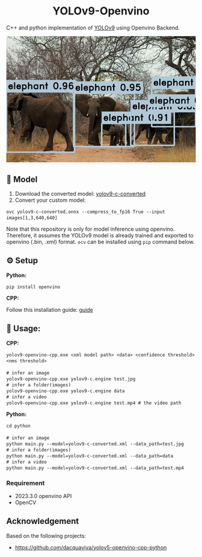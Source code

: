 <h1 align="center"><span>YOLOv9-Openvino</span></h1>

C++ and python implementation of [YOLOv9](https://github.com/WongKinYiu/yolov9) using Openvino Backend.

<p align="center" margin: 0 auto;>
  <img src="imgs/result.jpg"/>
</p>

## 🤖 Model

1. Download the converted model: [yolov9-c-converted](https://drive.google.com/file/d/1eBs2zlPmPoa-K2N4enTG3srXmesKQyM9/view?usp=sharing)
2. Convert your custom model:
``` shell
ovc yolov9-c-converted.onnx --compress_to_fp16 True --input images[1,3,640,640]
```
Note that this repository is only for model inference using openvino. Therefore, it assumes the YOLOv9 model is already trained and exported to openvino (.bin, .xml) format. `ocv` can be installed using `pip` command below.

## ⚙️ Setup

**Python:**
``` shell
pip install openvino
```

**CPP:**

Follow this installation guide: [guide](https://docs.openvino.ai/2023.3/openvino_docs_install_guides_installing_openvino_from_archive_windows.html)

## 🚀 Usage:

**CPP:**
``` shell
yolov9-openvino-cpp.exe <xml model path> <data> <confidence threshold> <nms threshold>

# infer an image
yolov9-openvino-cpp.exe yolov9-c.engine test.jpg 
# infer a folder(images)
yolov9-openvino-cpp.exe yolov9-c.engine data
# infer a video
yolov9-openvino-cpp.exe yolov9-c.engine test.mp4 # the video path
```

**Python:**

``` shell
cd python

# infer an image
python main.py --model=yolov9-c-converted.xml --data_path=test.jpg
# infer a folder(images)
python main.py --model=yolov9-c-converted.xml --data_path=data
# infer a video
python main.py --model=yolov9-c-converted.xml --data_path=test.mp4
```

### Requirement

- 2023.3.0 openvino API
- OpenCV

## Acknowledgement
Based on the following projects:
- https://github.com/dacquaviva/yolov5-openvino-cpp-python
